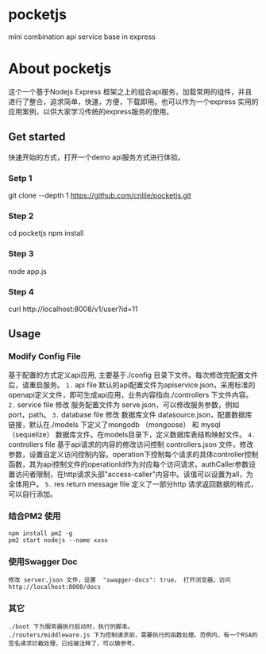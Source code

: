 # pocketjs
mini combination api service base in express

# About pocketjs
这个一个基于Nodejs Express 框架之上的组合api服务，加载常用的组件，并且进行了整合，追求简单，快速，方便，下载即用。也可以作为一个express 实用的应用案例，以供大家学习传统的express服务的使用。

## Get started
  快速开始的方式，打开一个demo api服务方式进行体验。
### Setp 1
git clone --depth 1 https://github.com/cnlile/pocketjs.git
### Step 2
cd pocketjs
npm install 
### Step 3
node app.js
### Step 4
curl http://localhost:8008/v1/user?id=11

## Usage

###  Modify Config File
  基于配置的方式定义api应用, 主要基于./config 目录下文件。每次修改完配置文件后，请重启服务。
`1.` api file
    默认的api配置文件为apiservice.json，采用标准的openapi定义文件，即可生成api应用，业务内容指向./controllers 下文件内容。
`2.` service file
    修改 服务配置文件为 serve.json，可以修改服务参数，例如port，path。
`3.` database file
    修改 数据库文件 datasource.json，配置数据库链接，默认在./models 下定义了mongodb （mongoose） 和 mysql （sequelize） 数据库文件。在models目录下，定义数据库表结构映射文件。
`4.` controllers file
    基于api请求的内容的修改访问控制 controllers.json 文件，修改参数，设置自定义访问控制内容。operation下控制每个请求的具体controller控制函数，其为api控制文件的operationId作为对应每个访问请求，authCaller参数设置访问者限制，在http请求头部"access-caller"内容中。该值可以设置为all，为全体用户。
`5.` res return message file
    定义了一部分http 请求返回数据的格式，可以自行添加。

### 结合PM2 使用
    npm install pm2 -g
    pm2 start nodejs --name xxxx 

### 使用Swagger Doc
    修改 server.json 文件，设置  "swagger-docs": true， 打开浏览器，访问http://localhost:8008/docs

### 其它
    ./boot 下为服务器执行启动时，执行的脚本。
    ./routers/middleware.js 下为控制请求前，需要执行的函数处理。范例内，有一个RSA的签名请求拦截处理，已经被注释了，可以做参考。

